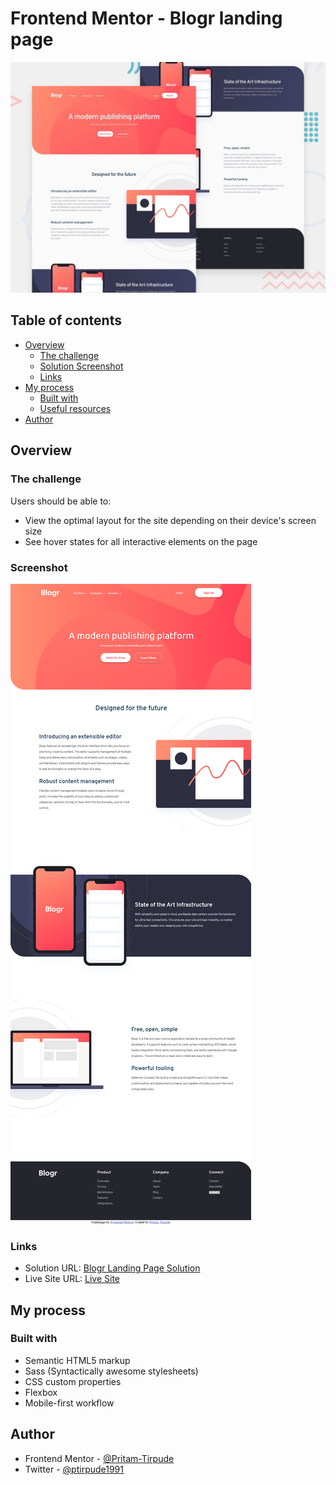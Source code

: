 # Frontend Mentor - Blogr landing page

![Design preview for the Blogr landing page coding challenge](./design/desktop-preview.jpg)

## Table of contents

- [Overview](#overview)
  - [The challenge](#the-challenge)
  - [ Solution Screenshot](#screenshot)
  - [Links](#links)
- [My process](#my-process)
  - [Built with](#built-with)
  - [Useful resources](#useful-resources)
- [Author](#author)

## Overview

### The challenge

Users should be able to:

- View the optimal layout for the site depending on their device's screen size
- See hover states for all interactive elements on the page

### Screenshot

![](./screenshot_blogr.png)

### Links

- Solution URL: [Blogr Landing Page Solution](https://www.frontendmentor.io/challenges/blogr-landing-page-EX2RLAApP/hub/htmlcsssassjavascriptflexbox-7k8375yN6)
- Live Site URL: [Live Site](https://blogr-landin-site.netlify.app/)

## My process

### Built with

- Semantic HTML5 markup
- Sass (Syntactically awesome stylesheets)
- CSS custom properties
- Flexbox
- Mobile-first workflow

## Author

- Frontend Mentor - [@Pritam-Tirpude](https://www.frontendmentor.io/profile/Pritam-Tirpude)
- Twitter - [@ptirpude1991](https://twitter.com/ptirpude1991)
